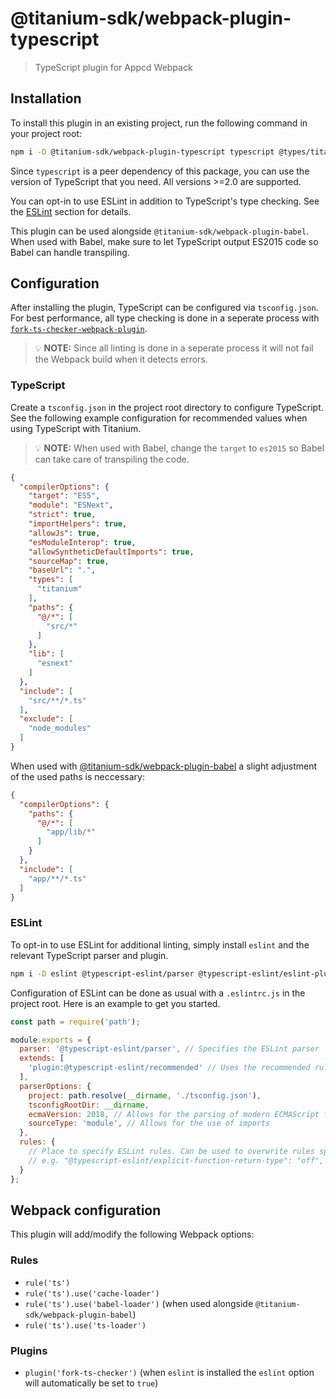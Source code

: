 # @titanium-sdk/webpack-plugin-typescript

> TypeScript plugin for Appcd Webpack

## Installation

To install this plugin in an existing project, run the following command in your project root:

```sh
npm i -D @titanium-sdk/webpack-plugin-typescript typescript @types/titanium
```

Since `typescript` is a peer dependency of this package, you can use the version of TypeScript that you need. All versions >=2.0 are supported.

You can opt-in to use ESLint in addition to TypeScript's type checking. See the [ESLint](#eslint) section for details.

This plugin can be used alongside `@titanium-sdk/webpack-plugin-babel`. When used with Babel, make sure to let TypeScript output ES2015 code so Babel can handle transpiling.

## Configuration

After installing the plugin, TypeScript can be configured via `tsconfig.json`. For best performance, all type checking is done in a seperate process with [`fork-ts-checker-webpack-plugin`](https://github.com/TypeStrong/fork-ts-checker-webpack-plugin).

> 💡 **NOTE:** Since all linting is done in a seperate process it will not fail the Webpack build when it detects errors.

### TypeScript

Create a `tsconfig.json` in the project root directory to configure TypeScript. See the following example configuration for recommended values when using TypeScript with Titanium.

> 💡 **NOTE:** When used with Babel, change the `target` to `es2015` so Babel can take care of transpiling the code.

```json
{
  "compilerOptions": {
    "target": "ES5",
    "module": "ESNext",
    "strict": true,
    "importHelpers": true,
    "allowJs": true,
    "esModuleInterop": true,
    "allowSyntheticDefaultImports": true,
    "sourceMap": true,
    "baseUrl": ".",
    "types": [
      "titanium"
    ],
    "paths": {
      "@/*": [
        "src/*"
      ]
    },
    "lib": [
      "esnext"
    ]
  },
  "include": [
    "src/**/*.ts"
  ],
  "exclude": [
    "node_modules"
  ]
}
```

When used with [@titanium-sdk/webpack-plugin-babel](https://github.com/appcelerator/webpack-plugin-alloy) a slight adjustment of the used paths is neccessary:

```json
{
  "compilerOptions": {
    "paths": {
      "@/*": [
        "app/lib/*"
      ]
    }
  },
  "include": [
    "app/**/*.ts"
  ]
}
```

### ESLint

To opt-in to use ESLint for additional linting, simply install `eslint` and the relevant TypeScript parser and plugin.

```sh
npm i -D eslint @typescript-eslint/parser @typescript-eslint/eslint-plugin
```

Configuration of ESLint can be done as usual with a `.eslintrc.js` in the project root. Here is an example to get you started.

```js
const path = require('path');

module.exports = {
  parser: '@typescript-eslint/parser', // Specifies the ESLint parser
  extends: [
    'plugin:@typescript-eslint/recommended' // Uses the recommended rules from the @typescript-eslint/eslint-plugin
  ],
  parserOptions: {
    project: path.resolve(__dirname, './tsconfig.json'),
    tsconfigRootDir: __dirname,
    ecmaVersion: 2018, // Allows for the parsing of modern ECMAScript features
    sourceType: 'module', // Allows for the use of imports
  },
  rules: {
    // Place to specify ESLint rules. Can be used to overwrite rules specified from the extended configs
    // e.g. "@typescript-eslint/explicit-function-return-type": "off",
  }
};
```

## Webpack configuration

This plugin will add/modify the following Webpack options:

### Rules

- `rule('ts')`
- `rule('ts').use('cache-loader')`
- `rule('ts').use('babel-loader')` (when used alongside `@titanium-sdk/webpack-plugin-babel`)
- `rule('ts').use('ts-loader')`

### Plugins

- `plugin('fork-ts-checker')` (when `eslint` is installed the `eslint` option will automatically be set to `true`)
